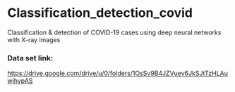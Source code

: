 # Classification_detection_covid
Classification &amp; detection of COVID-19 cases using deep neural networks with X-ray images
### Data set link:
https://drive.google.com/drive/u/0/folders/1OsSv9B4JZVuev6JkSJtTzHLAuwjhypAS
